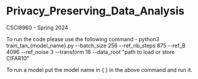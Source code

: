 # Privacy_Preserving_Data_Analysis
 CSCI8960 - Spring 2024

To run the code please use the following command - 
python3 train_tan_{model_name}.py --batch_size 256 --ref_nb_steps 875 --ref_B 4096 --ref_noise 3 --transform 16 --data_root "path to load or store CIFAR10"

To run a model put the model name in { } in the above command and run it.
